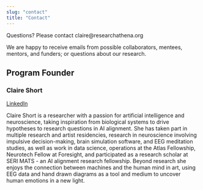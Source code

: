 ```yaml
---
slug: "contact"
title: "Contact"
---
```


Questions? Please contact <!-- fhetydagzzzgjds --> claire@<!-- sdfjsdhfkjypcs -->researchathena<!-- asjoxp -->.org

We are happy to receive emails from possible collaborators, mentees, mentors, and funders; or questions about our research.

## Program Founder
### Claire Short

[LinkedIn](https://www.linkedin.com/in/claireshort4)

Claire Short is a researcher with a passion for artificial intelligence and neuroscience, taking inspiration from biological systems to drive hypotheses to research questions in AI alignment. She has taken part in multiple research and artist residencies, research in neuroscience involving impulsive decision-making, brain simulation software, and EEG meditation studies, as well as work in data science, operations at the Atlas Fellowship, Neurotech Fellow at Foresight, and participated as a research scholar at SERI MATS - an AI alignment research fellowship. Beyond research she enjoys the connection between machines and the human mind in art, using EEG data and hand drawn diagrams as a tool and medium to uncover human emotions in a new light.
